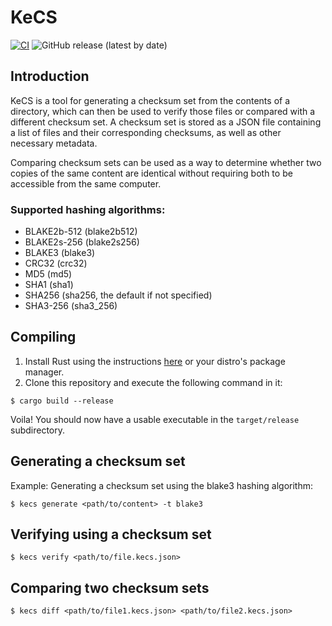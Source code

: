 KeCS
====

[![CI](https://github.com/forbjok/kecs/actions/workflows/ci.yml/badge.svg)](https://github.com/forbjok/kecs/actions/workflows/ci.yml)
![GitHub release (latest by date)](https://img.shields.io/github/v/release/forbjok/kecs)

## Introduction

KeCS is a tool for generating a checksum set from the contents of a directory, which can then be used to verify those files or compared
with a different checksum set. A checksum set is stored as a JSON file containing a list of files and their corresponding checksums, as well as other necessary metadata.

Comparing checksum sets can be used as a way to determine whether two copies of the same content are identical without requiring both to be accessible from the same computer.

### Supported hashing algorithms:
* BLAKE2b-512 (blake2b512)
* BLAKE2s-256 (blake2s256)
* BLAKE3 (blake3)
* CRC32 (crc32)
* MD5 (md5)
* SHA1 (sha1)
* SHA256 (sha256, the default if not specified)
* SHA3-256 (sha3_256)

## Compiling
1. Install Rust using the instructions [here](https://www.rust-lang.org/tools/install) or your distro's package manager.
2. Clone this repository and execute the following command in it:
```
$ cargo build --release
```

Voila! You should now have a usable executable in the `target/release` subdirectory.

## Generating a checksum set

Example: Generating a checksum set using the blake3 hashing algorithm:
```
$ kecs generate <path/to/content> -t blake3
```

## Verifying using a checksum set

```
$ kecs verify <path/to/file.kecs.json>
```

## Comparing two checksum sets

```
$ kecs diff <path/to/file1.kecs.json> <path/to/file2.kecs.json>
```
